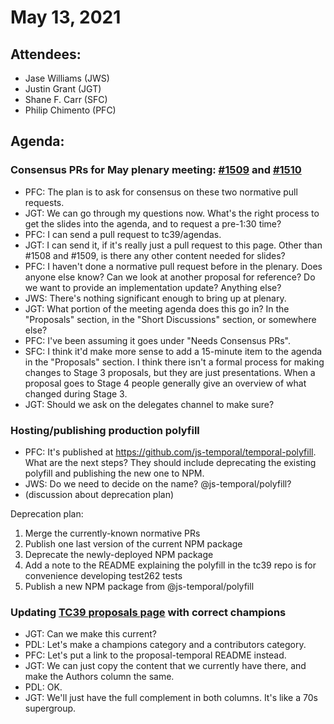 # May 13, 2021

## Attendees:
- Jase Williams (JWS)
- Justin Grant (JGT)
- Shane F. Carr (SFC)
- Philip Chimento (PFC)

## Agenda:
### Consensus PRs for May plenary meeting: [#1509](https://github.com/tc39/proposal-temporal/issues/1509) and [#1510](https://github.com/tc39/proposal-temporal/issues/1510)
- PFC: The plan is to ask for consensus on these two normative pull requests.
- JGT: We can go through my questions now. What's the right process to get the slides into the agenda, and to request a pre-1:30 time?
- PFC: I can send a pull request to tc39/agendas.
- JGT: I can send it, if it's really just a pull request to this page. Other than #1508 and #1509, is there any other content needed for slides?
- PFC: I haven't done a normative pull request before in the plenary. Does anyone else know? Can we look at another proposal for reference? Do we want to provide an implementation update? Anything else?
- JWS: There's nothing significant enough to bring up at plenary.
- JGT: What portion of the meeting agenda does this go in? In the "Proposals" section, in the "Short Discussions" section, or somewhere else?
- PFC: I've been assuming it goes under "Needs Consensus PRs".
- SFC: I think it'd make more sense to add a 15-minute item to the agenda in the "Proposals" section. I think there isn't a formal process for making changes to Stage 3 proposals, but they are just presentations. When a proposal goes to Stage 4 people generally give an overview of what changed during Stage 3.
- JGT: Should we ask on the delegates channel to make sure?

### Hosting/publishing production polyfill
- PFC: It's published at https://github.com/js-temporal/temporal-polyfill. What are the next steps? They should include deprecating the existing polyfill and publishing the new one to NPM.
- JWS: Do we need to decide on the name? @js-temporal/polyfill?
- (discussion about deprecation plan)

Deprecation plan:
1. Merge the currently-known normative PRs
1. Publish one last version of the current NPM package
1. Deprecate the newly-deployed NPM package
1. Add a note to the README explaining the polyfill in the tc39 repo is for convenience developing test262 tests
1. Publish a new NPM package from @js-temporal/polyfill

### Updating [TC39 proposals page](https://github.com/tc39/proposals#stage-3) with correct champions
- JGT: Can we make this current?
- PDL: Let's make a champions category and a contributors category.
- PFC: Let's put a link to the proposal-temporal README instead.
- JGT: We can just copy the content that we currently have there, and make the Authors column the same.
- PDL: OK.
- JGT: We'll just have the full complement in both columns. It's like a 70s supergroup.

